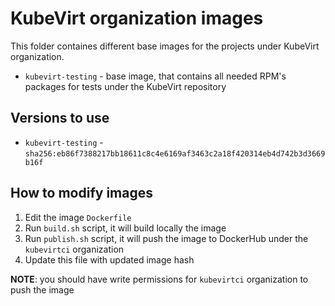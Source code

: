 # KubeVirt organization images

This folder containes different base images for the projects under KubeVirt organization.

* `kubevirt-testing` - base image, that contains all needed RPM's packages for tests under the KubeVirt repository

## Versions to use

* `kubevirt-testing` - `sha256:eb86f7388217bb18611c8c4e6169af3463c2a18f420314eb4d742b3d3669b16f`

## How to modify images

1. Edit the image `Dockerfile`
2. Run `build.sh` script, it will build locally the image
3. Run `publish.sh` script, it will push the image to DockerHub under the `kubevirtci` organization
4. Update this file with updated image hash

**NOTE**: you should have write permissions for `kubevirtci` organization to push the image
